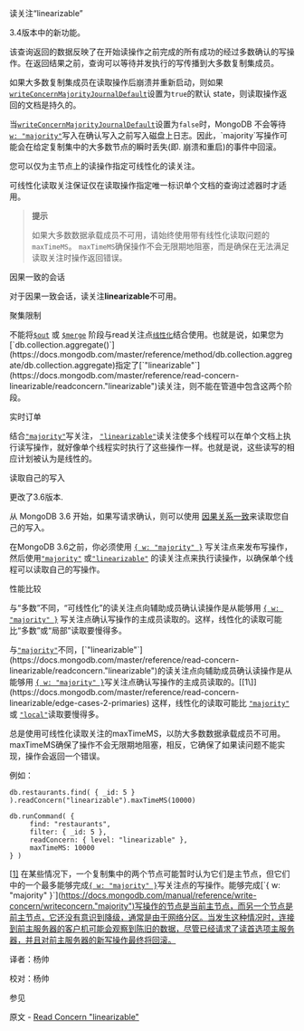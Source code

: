  读关注“linearizable”


 3.4版本中的新功能。

该查询返回的数据反映了在开始读操作之前完成的所有成功的经过多数确认的写操作。在返回结果之前，查询可以等待并发执行的写传播到大多数复制集成员。

如果大多数复制集成员在读取操作后崩溃并重新启动，则如果[`writeConcernMajorityJournalDefault`](https://docs.mongodb.com/master/reference/replica-configuration/rsconf.writeConcernMajorityJournalDefault)设置为`true`的默认 state，则读取操作返回的文档是持久的。

当[`writeConcernMajorityJournalDefault`](https://docs.mongodb.com/master/reference/replica-configuration/rsconf.writeConcernMajorityJournalDefault)设置为`false`时，MongoDB 不会等待 [`w: "majority"`](https://docs.mongodb.com/master/reference/write-concern/writeconcern."majority")写入在确认写入之前写入磁盘上日志。因此，`majority`写操作可能会在给定复制集中的大多数节点的瞬时丢失(即. 崩溃和重启)的事件中回滚。

您可以仅为主节点上的读操作指定可线性化的读关注。

可线性化读取关注保证仅在读取操作指定唯一标识单个文档的查询过滤器时才适用。

> **提示**
>
> 如果大多数数据承载成员不可用，请始终使用带有线性化读取问题的`maxTimeMS`。 `maxTimeMS`确保操作不会无限期地阻塞，而是确保在无法满足读取关注时操作返回错误。

 因果一致的会话

对于因果一致会话，读关注**linearizable**不可用。

 聚集限制

不能将[`$out`](https://docs.mongodb.com/master/reference/operator/aggregation/out/pipe._S_out) 或 [`$merge`](https://docs.mongodb.com/master/reference/operator/aggregation/merge/pipe._S_merge) 阶段与read关注点[`线性化`](https://docs.mongodb.com/master/reference/read-concern-linearizable/readconcern."linearizable")结合使用。也就是说，如果您为[`db.collection.aggregate()`](https://docs.mongodb.com/master/reference/method/db.collection.aggregate/db.collection.aggregate)指定了[`"linearizable"`](https://docs.mongodb.com/master/reference/read-concern-linearizable/readconcern."linearizable")读关注，则不能在管道中包含这两个阶段。

 实时订单

结合[`"majority"`](https://docs.mongodb.com/manual/reference/write-concern/writeconcern."majority")写关注， [`"linearizable"`](https://docs.mongodb.com/manual/reference/read-concern-linearizable/readconcern."linearizable")读关注使多个线程可以在单个文档上执行读写操作，就好像单个线程实时执行了这些操作一样。也就是说，这些读写的相应计划被认为是线性的。

 读取自己的写入

更改了3.6版本.

从 MongoDB 3.6 开始，如果写请求确认，则可以使用 [因果关系一致](https://docs.mongodb.com/master/core/read-isolation-consistency-recency/sessions)来读取您自己的写入。

在MongoDB 3.6之前，你必须使用 [`{ w: "majority" }`](https://docs.mongodb.com/master/reference/write-concern/writeconcern."majority") 写关注点来发布写操作，然后使用[`"majority"`](https://docs.mongodb.com/master/reference/read-concern-majority/readconcern."majority") 或[`"linearizable"`](https://docs.mongodb.com/master/reference/read-concern-linearizable/readconcern."linearizable") 的读关注点来执行读操作，以确保单个线程可以读取自己的写操作。

 性能比较

与“多数”不同，“可线性化”的读关注点向辅助成员确认读操作是从能够用 [`{ w: "majority" }`](https://docs.mongodb.com/manual/reference/write-concern/writeconcern."majority") 写关注点确认写操作的主成员读取的。这样，线性化的读取可能比“多数”或“局部”读取要慢得多。

与[`"majority"`](https://docs.mongodb.com/master/reference/read-concern-majority/readconcern."majority")不同，[`"linearizable"`](https://docs.mongodb.com/master/reference/read-concern-linearizable/readconcern."linearizable")的读关注点向辅助成员确认读操作是从能够用 [`{ w: "majority" }`](https://docs.mongodb.com/master/reference/write-concern/writeconcern."majority")写关注点确认写操作的主成员读取的。[[1\]](https://docs.mongodb.com/master/reference/read-concern-linearizable/edge-cases-2-primaries) 这样，线性化的读取可能比 [`"majority"`](https://docs.mongodb.com/master/reference/read-concern-majority/readconcern."majority") 或 [`"local"`](https://docs.mongodb.com/master/reference/read-concern-local/readconcern."local")读取要慢得多。

总是使用可线性化读取关注的maxTimeMS，以防大多数数据承载成员不可用。maxTimeMS确保了操作不会无限期地阻塞，相反，它确保了如果读问题不能实现，操作会返回一个错误。

例如：

```shell
db.restaurants.find( { _id: 5 } ).readConcern("linearizable").maxTimeMS(10000)

db.runCommand( {
     find: "restaurants",
     filter: { _id: 5 },
     readConcern: { level: "linearizable" },
     maxTimeMS: 10000
} )
```

[[1\]](https://docs.mongodb.com/master/reference/read-concern-linearizable/id1) 在某些情况下，一个复制集中的两个节点可能暂时认为它们是主节点，但它们中的一个最多能够完成[`{ w: "majority" }`](https://docs.mongodb.com/manual/reference/write-concern/writeconcern."majority")写关注点的写操作。能够完成[`{ w: "majority" }`](https://docs.mongodb.com/manual/reference/write-concern/writeconcern."majority")写操作的节点是当前主节点，而另一个节点是前主节点，它还没有意识到降级，通常是由于网络分区。当发生这种情况时，连接到前主服务器的客户机可能会观察到陈旧的数据，尽管已经请求了读首选项主服务器，并且对前主服务器的新写操作最终将回滚。



译者：杨帅

校对：杨帅


 参见

原文 - [Read Concern "linearizable"]( https://docs.mongodb.com/manual/reference/read-concern-linearizable/ )

